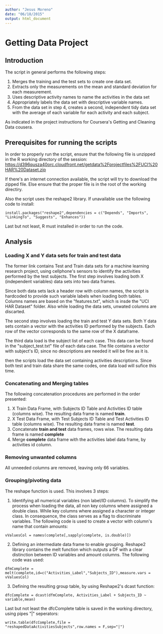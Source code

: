 ```yaml
---
author: "Jesus Moreno"
date: "06/18/2015"
output: html_document
---
```


# Getting Data Project

## Introduction

The script in general performs the following steps:

1. Merges the training and the test sets to create one data set.
2. Extracts only the measurements on the mean and standard deviation for each measurement.
3. Uses descriptive activity names to name the activities in the data set
4. Appropriately labels the data set with descriptive variable names.
5. From the data set in step 4, creates a second, independent tidy data set with the average of each variable for each activity and each subject.

As indicated in the project instructions for Coursera's Getting and Cleaning Data cousera.
    
## Prerequisites for running the scripts

In order to properly run the script, ensure that the following file is unzipped in the R working directory of the session: <https://d396qusza40orc.cloudfront.net/getdata%2Fprojectfiles%2FUCI%20HAR%20Dataset.zip>

If there's an internet connection available, the script will try to download the zipped file. Else ensure that the proper file is in the root of the working directiry. 

Also the script uses the reshape2 library. If unavailable use the following code to install:

```{r}
install.packages("reshape2",dependencies = c("Depends", "Imports", "LinkingTo", "Suggests", "Enhances"))
```

Last but not least, R must installed in order to run the code.


## Analysis

### Loading X and Y data sets for train and test data

The former link contains Test and Train data sets for a machine learning research project, using cellphone's sensors to identify the activities performed by the test subjects. The first step involves loading both X (independent variables) data sets into two data frames.

Since both data sets lack a header row with column names, the script is hardcoded to provide such variable labels when loading both tables. Columns names are based on the "features.txt", which is insde the "UCI HAR Dataset" folder. Also while loading the data sets, unwated columns are discarted.


The second step involves loading the train and test Y data sets. Both Y data sets contain a vector with the activities ID performed by the subjects. Each row of the vector corresponds to the same row of the X dataframe.

The third data load is the subject list of each case. This data can be found in the "subject_test.txt" file of each data case. The file contains a vector with subject's ID, since no descriptions are needed it will be fine as it is.

then the scripts load the data set containing activities descriptions. Since both test and train data share the same codes, one data load will sufice this time. 


### Concatenating and Merging tables

The following concatenation procedures are performed in the order presented:

1. X Train Data Frame, with Subjects ID Table and Activities ID table (columns wise). The resulting data frame is named **train**.
2. X Test Data Frame, with Test Subjects ID Table and Test Activities ID table (columns wise). The resulting data frame is named **test**.
3. Concatenate **train and test** data frames, rows wise. The resulting data frame is named **complete**
4. Merge **complete** data frame with the activities label data frame, by activities id column.

### Removing unwanted columns

All unneeded columns are removed, leaving only 66 variables.


### Grouping/pivoting data

The reshape function is used. This involves 3 steps:

1. Identifying all numerical variables (non label/ID columns). To simplify the process when loading the data, all non key columns where assigned a double class. While key columns where assigned a character or integer class. In consequence, the class serves as a flag to discriminate variables. The following code is used to create a vector with column's name that contain amounts:


```{r}
vValuesCol = names(complete[,sapply(complete, is.double)])
```

2. Defining an intermediate data frame to enable grouping. Reshape2 library contains the melt function which outputs a DF with a clear distinction between ID variables and amount columns. The following code was used:

```{r}
dfmComplete = melt(complete,id=c("Activities_Label","Subjects_ID"),measure.vars = vValuesCol)
```
3. Defining the resulting group table, by using Reshape2's dcast function:

```{r}
dfcComplete = dcast(dfmComplete, Activities_Label + Subjects_ID ~ variable,mean)
```

Last but not least the dfcComplete table is saved in the working directory, using pipes "|" seperators:
```{r}
write.table(dfcComplete,file = "reshapedDataActivitiesSubjects",row.names = F,sep="|")
```
